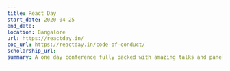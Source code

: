 ```yaml
---
title: React Day
start_date: 2020-04-25
end_date: 
location: Bangalore
url: https://reactday.in/
coc_url: https://reactday.in/code-of-conduct/
scholarship_url:
summary: A one day conference fully packed with amazing talks and panel discussions on topics related to React and React Native.
---
```

